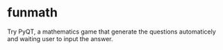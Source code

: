 # funmath

Try PyQT, a mathematics game that generate the questions automaticely and waiting user to input the answer.
